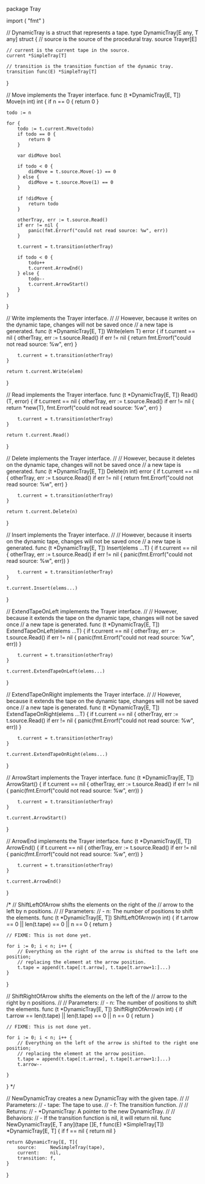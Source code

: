 package Tray

import (
	"fmt"
)

// DynamicTray is a struct that represents a tape.
type DynamicTray[E any, T any] struct {
	// source is the source of the procedural tray.
	source Trayer[E]

	// current is the current tape in the source.
	current *SimpleTray[T]

	// transition is the transition function of the dynamic tray.
	transition func(E) *SimpleTray[T]
}

// Move implements the Trayer interface.
func (t *DynamicTray[E, T]) Move(n int) int {
	if n == 0 {
		return 0
	}

	todo := n

	for {
		todo := t.current.Move(todo)
		if todo == 0 {
			return 0
		}

		var didMove bool

		if todo < 0 {
			didMove = t.source.Move(-1) == 0
		} else {
			didMove = t.source.Move(1) == 0
		}

		if !didMove {
			return todo
		}

		otherTray, err := t.source.Read()
		if err != nil {
			panic(fmt.Errorf("could not read source: %w", err))
		}

		t.current = t.transition(otherTray)

		if todo < 0 {
			todo++
			t.current.ArrowEnd()
		} else {
			todo--
			t.current.ArrowStart()
		}
	}
}

// Write implements the Trayer interface.
//
// However, because it writes on the dynamic tape, changes will not be saved once
// a new tape is generated.
func (t *DynamicTray[E, T]) Write(elem T) error {
	if t.current == nil {
		otherTray, err := t.source.Read()
		if err != nil {
			return fmt.Errorf("could not read source: %w", err)
		}

		t.current = t.transition(otherTray)
	}

	return t.current.Write(elem)
}

// Read implements the Trayer interface.
func (t *DynamicTray[E, T]) Read() (T, error) {
	if t.current == nil {
		otherTray, err := t.source.Read()
		if err != nil {
			return *new(T), fmt.Errorf("could not read source: %w", err)
		}

		t.current = t.transition(otherTray)
	}

	return t.current.Read()
}

// Delete implements the Trayer interface.
//
// However, because it deletes on the dynamic tape, changes will not be saved once
// a new tape is generated.
func (t *DynamicTray[E, T]) Delete(n int) error {
	if t.current == nil {
		otherTray, err := t.source.Read()
		if err != nil {
			return fmt.Errorf("could not read source: %w", err)
		}

		t.current = t.transition(otherTray)
	}

	return t.current.Delete(n)
}

// Insert implements the Trayer interface.
//
// However, because it inserts on the dynamic tape, changes will not be saved once
// a new tape is generated.
func (t *DynamicTray[E, T]) Insert(elems ...T) {
	if t.current == nil {
		otherTray, err := t.source.Read()
		if err != nil {
			panic(fmt.Errorf("could not read source: %w", err))
		}

		t.current = t.transition(otherTray)
	}

	t.current.Insert(elems...)
}

// ExtendTapeOnLeft implements the Trayer interface.
//
// However, because it extends the tape on the dynamic tape, changes will not be saved once
// a new tape is generated.
func (t *DynamicTray[E, T]) ExtendTapeOnLeft(elems ...T) {
	if t.current == nil {
		otherTray, err := t.source.Read()
		if err != nil {
			panic(fmt.Errorf("could not read source: %w", err))
		}

		t.current = t.transition(otherTray)
	}

	t.current.ExtendTapeOnLeft(elems...)
}

// ExtendTapeOnRight implements the Trayer interface.
//
// However, because it extends the tape on the dynamic tape, changes will not be saved once
// a new tape is generated.
func (t *DynamicTray[E, T]) ExtendTapeOnRight(elems ...T) {
	if t.current == nil {
		otherTray, err := t.source.Read()
		if err != nil {
			panic(fmt.Errorf("could not read source: %w", err))
		}

		t.current = t.transition(otherTray)
	}

	t.current.ExtendTapeOnRight(elems...)
}

// ArrowStart implements the Trayer interface.
func (t *DynamicTray[E, T]) ArrowStart() {
	if t.current == nil {
		otherTray, err := t.source.Read()
		if err != nil {
			panic(fmt.Errorf("could not read source: %w", err))
		}

		t.current = t.transition(otherTray)
	}

	t.current.ArrowStart()
}

// ArrowEnd implements the Trayer interface.
func (t *DynamicTray[E, T]) ArrowEnd() {
	if t.current == nil {
		otherTray, err := t.source.Read()
		if err != nil {
			panic(fmt.Errorf("could not read source: %w", err))
		}

		t.current = t.transition(otherTray)
	}

	t.current.ArrowEnd()
}

/*
// ShiftLeftOfArrow shifts the elements on the right of the
// arrow to the left by n positions.
//
// Parameters:
//   - n: The number of positions to shift the elements.
func (t *DynamicTray[E, T]) ShiftLeftOfArrow(n int) {
	if t.arrow == 0 || len(t.tape) == 0 || n == 0 {
		return
	}

	// FIXME: This is not done yet.

	for i := 0; i < n; i++ {
		// Everything on the right of the arrow is shifted to the left one position;
		// replacing the element at the arrow position.
		t.tape = append(t.tape[:t.arrow], t.tape[t.arrow+1:]...)
	}
}

// ShiftRightOfArrow shifts the elements on the left of the
// arrow to the right by n positions.
//
// Parameters:
//   - n: The number of positions to shift the elements.
func (t *DynamicTray[E, T]) ShiftRightOfArrow(n int) {
	if t.arrow == len(t.tape) || len(t.tape) == 0 || n == 0 {
		return
	}

	// FIXME: This is not done yet.

	for i := 0; i < n; i++ {
		// Everything on the left of the arrow is shifted to the right one position;
		// replacing the element at the arrow position.
		t.tape = append(t.tape[:t.arrow], t.tape[t.arrow+1:]...)
		t.arrow--

	}
}
*/

// NewDynamicTray creates a new DynamicTray with the given tape.
//
// Parameters:
//   - tape: The tape to use.
//   - f: The transition function.
//
// Returns:
//   - *DynamicTray: A pointer to the new DynamicTray.
//
// Behaviors:
//   - If the transition function is nil, it will return nil.
func NewDynamicTray[E, T any](tape []E, f func(E) *SimpleTray[T]) *DynamicTray[E, T] {
	if f == nil {
		return nil
	}

	return &DynamicTray[E, T]{
		source:     NewSimpleTray(tape),
		current:    nil,
		transition: f,
	}
}
